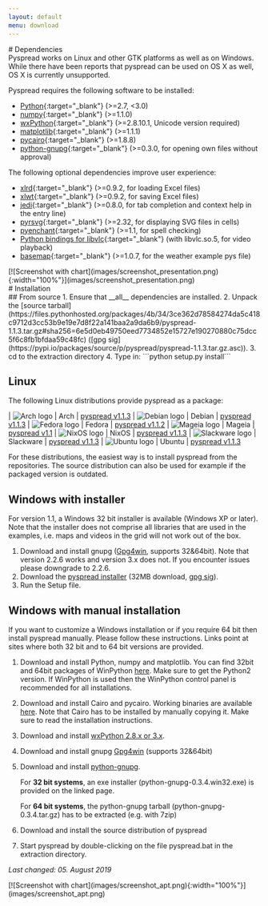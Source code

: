 ```yaml
---
layout: default
menu: download
---
```


<div markdown="1" class="w3-container">
<div markdown="1" class="w3-col l2 m2 s12">
# Dependencies 
</div>
<div markdown="1" class="w3-col l6 m6 s12">
Pyspread works on Linux and other GTK platforms as well as on Windows.
While there have been reports that pyspread can be used on OS X as well,
OS X is currently unsupported.

Pyspread requires the following software to be installed:
* [Python](https://www.python.org){:target="_blank"} (&gt;=2.7, &lt;3.0)
* [numpy](https://www.numpy.org){:target="_blank"} (&gt;=1.1.0)
* [wxPython](https://www.wxpython.org){:target="_blank"} (&gt;=2.8.10.1, Unicode version required)
* [matplotlib](https://matplotlib.org){:target="_blank"} (&gt;=1.1.1)
* [pycairo](https://cairographics.org/pycairo){:target="_blank"} (&gt;=1.8.8)
* [python-gnupg](http://code.google.com/p/python-gnupg){:target="_blank"} (&gt;=0.3.0, for opening own files without approval)

The following optional dependencies improve user experience:
* [xlrd](http://www.python-excel.org){:target="_blank"} (&gt;=0.9.2, for loading Excel files)
* [xlwt](http://www.python-excel.org){:target="_blank"} (&gt;=0.9.2, for saving Excel files)
* [jedi](https://pypi.python.org/pypi/jedi){:target="_blank"} (&gt;=0.8.0, for tab completion and context help in the entry line)
* [pyrsvg](https://cairographics.org/download){:target="_blank"} (&gt;=2.32, for displaying SVG files in cells)
* [pyenchant](https://pypi.org/project/pyenchant){:target="_blank"} (&gt;=1.1, for spell checking)
* [Python bindings for libvlc](https://wiki.videolan.org/Python_bindings){:target="_blank"} (with libvlc.so.5, for video playback)
* [basemap](https://matplotlib.org/basemap){:target="_blank"} (&gt;=1.0.7, for the weather example pys file)
</div>
<div markdown="1" class="w3-col l4 m4 s12">
[![Screenshot with chart](images/screenshot_presentation.png){:width="100%"}](images/screenshot_presentation.png)
</div>
</div>

<div markdown="1" class="w3-container">
<div markdown="1" class="w3-col l2 m2 s12">
# Installation
</div>
<div markdown="1" class="w3-col l6 m6 s12">
## From source
1. Ensure that __all__ dependencies are installed.
2. Unpack the [source tarball](https://files.pythonhosted.org/packages/4b/34/3ce362d78584274da5c418c9712d3cc53b9e19e7d8f22a141baa2a9da6b9/pyspread-1.1.3.tar.gz#sha256=6e5d0eb49750eed7734852e15727e190270880c75dcc5f6c8fb1bfdaa59c48fc)
   ([gpg sig](https://pypi.io/packages/source/p/pyspread/pyspread-1.1.3.tar.gz.asc)).
3. cd to the extraction directory
4. Type in: ```python setup.py install```

## Linux

The following Linux distributions provide pyspread as a package:

| ![Arch logo]({{site.baseurl}}/images/arch-logo-small.png) | Arch | [pyspread v1.1.3](https://aur.archlinux.org/packages/pyspread/)
| ![Debian logo]({{site.baseurl}}/images/debian-logo-small.png) | Debian | [pyspread v1.1.3](https://packages.debian.org/de/sid/pyspread)
| ![Fedora logo]({{site.baseurl}}/images/fedora-logo-small.png) | Fedora | [pyspread v1.1.2](https://fedora.pkgs.org/28/rpm-sphere/pyspread-1.1.2-4.1.noarch.rpm.html)
| ![Mageia logo]({{site.baseurl}}/images/mageia-logo-small.png) | Mageia | [pyspread v1.1](https://madb.mageia.org/package/show/name/pyspread)
| ![NixOS logo]({{site.baseurl}}/images/nixos-hex.png) | NixOS | [pyspread v1.1.3](https://nixos.org/nixos/packages.html#pyspread)
| ![Slackware logo]({{site.baseurl}}/images/slackware-logo-small.png) | Slackware | [pyspread v1.1.3](https://slackbuilds.org/repository/14.2/office/pyspread/)
| ![Ubuntu logo]({{site.baseurl}}/images/ubuntu-logo-small.png) | Ubuntu | [pyspread v1.1.3](https://packages.ubuntu.com/eoan/pyspread)

For these distributions, the easiest way is to install
pyspread from the repositories. The source distribution can
also be used for example if the packaged version is outdated.

## Windows with installer

For version 1.1, a Windows 32 bit installer is available (Windows XP or later).
Note that the installer does not comprise all libraries that are used in the examples,
i.e. maps and videos in the grid will not work out of the box.

1. Download and install gnupg ([Gpg4win](https://www.gpg4win.org), supports
   32&amp;64bit). Note that version 2.2.6 works and version 3.x does not. 
   If you encounter issues please downgrade to 2.2.6.
2. Download the [pyspread installer](https://github.com/manns/pyspread/releases/download/v1.1.1/setup_pyspread_1.1.1.exe)
   (32MB download, 
   [gpg sig](https://github.com/manns/pyspread/releases/download/v1.1.1/setup_pyspread_1.1.1.exe.sig)).
3. Run the Setup file.

## Windows with manual installation

If you want to customize a Windows installation or if you require 64 bit then install pyspread manually.
Please follow these instructions. Links point at sites where both 32 bit and to 64 bit versions are provided.
1. Download and install Python, numpy and matplotlib.
   You can find 32bit and 64bit packages of WinPython [here](http://winpython.sourceforge.net).
   Make sure to get the Python2 version.
   If WinPython is used then the WinPython control panel is recommended for all installations.
2. Download and install Cairo and pycairo. Working binaries are available 
   [here](http://www.lfd.uci.edu/%7Egohlke/pythonlibs). 
   Note that Cairo has to be installed by manually copying it. 
   Make sure to read the installation instructions.
3. Download and install [wxPython 2.8.x or 3.x](http://www.wxpython.org/download.php#stable).
4. Download and install gnupg [Gpg4win](https://www.gpg4win.org) (supports
      32&amp;64bit)
5. Download and install
      [python-gnupg](http://pythonhosted.org/python-gnupg/#download).
      
      For **32 bit systems**, an exe installer
      (python-gnupg-0.3.4.win32.exe) is provided on the linked
      page. 
      
      For **64 bit systems**,
      the python-gnupg tarball (python-gnupg-0.3.4.tar.gz) has
      to be extracted (e.g. with 7zip) 
6. Download and install the source distribution of pyspread
7. Start pyspread by double-clicking on the file pyspread.bat in the extraction 
   directory.

*Last changed: 05. August 2019*
</div>
<div markdown="1" class="w3-col l4 m4 s12">
[![Screenshot with chart](images/screenshot_apt.png){:width="100%"}](images/screenshot_apt.png)
</div>




